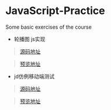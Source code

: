 # JavaScript-Practice
Some basic exercises of the course

* 轮播图 js实现
> [源码地址](https://github.com/EvenfallDew/JavaScript-Practice/tree/main/%E8%BD%AE%E6%92%AD%E5%9B%BE_js%E5%AE%9E%E7%8E%B0)

> [预览地址](https://evenfalldew.github.io/JavaScript-Practice/%E8%BD%AE%E6%92%AD%E5%9B%BE_js%E5%AE%9E%E7%8E%B0/01.html)

* jd仿例移动端测试
> [源码地址](https://github.com/EvenfallDew/JavaScript-Practice/tree/main/%E5%95%86%E5%9F%8E%E4%BB%BF%E4%BE%8B)

> [预览地址](https://github.com/EvenfallDew/JavaScript-Practice/商城仿例/04_京东仿例.html)
